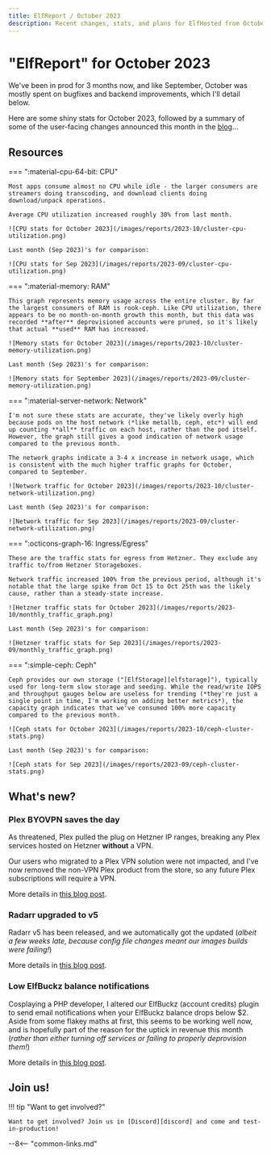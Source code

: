 ```yaml
---
title: ElfReport / October 2023
description: Recent changes, stats, and plans for ElfHosted from October 2023
---
```


# "ElfReport" for October 2023

We've been in prod for 3 months now, and like September, October was mostly spent on bugfixes and backend improvements,  which I'll detail below.

Here are some shiny stats for October 2023, followed by a summary of some of the user-facing changes announced this month in the [blog](/blog/)...

<!-- more -->

## Resources

=== ":material-cpu-64-bit: CPU"

    Most apps consume almost no CPU while idle - the larger consumers are streamers doing transcoding, and download clients doing download/unpack operations. 
    
    Average CPU utilization increased roughly 30% from last month.

    ![CPU stats for October 2023](/images/reports/2023-10/cluster-cpu-utilization.png)

    Last month (Sep 2023)'s for comparison:

    ![CPU stats for Sep 2023](/images/reports/2023-09/cluster-cpu-utilization.png)


=== ":material-memory: RAM"

    This graph represents memory usage across the entire cluster. By far the largest consumers of RAM is rook-ceph. Like CPU utilization, there appears to be no month-on-month growth this month, but this data was recorded **after** deprovisioned accounts were pruned, so it's likely that actual **used** RAM has increased.

    ![Memory stats for October 2023](/images/reports/2023-10/cluster-memory-utilization.png)

    Last month (Sep 2023)'s for comparison:

    ![Memory stats for September 2023](/images/reports/2023-09/cluster-memory-utilization.png)

=== ":material-server-network: Network"

    I'm not sure these stats are accurate, they've likely overly high because pods on the host network (*like metallb, ceph, etc*) will end up counting **all** traffic on each host, rather than the pod itself. However, the graph still gives a good indication of network usage compared to the previous month.

    The network graphs indicate a 3-4 x increase in network usage, which is consistent with the much higher traffic graphs for October, compared to September.

    ![Network traffic for October 2023](/images/reports/2023-10/cluster-network-utilization.png)

    Last month (Sep 2023)'s for comparison:

    ![Network traffic for Sep 2023](/images/reports/2023-09/cluster-network-utilization.png)

=== ":octicons-graph-16: Ingress/Egress"

    These are the traffic stats for egress from Hetzner. They exclude any traffic to/from Hetzner Storageboxes.

    Network traffic increased 100% from the previous period, although it's notable that the large spike from Oct 15 to Oct 25th was the likely cause, rather than a steady-state increase.

    ![Hetzner traffic stats for October 2023](/images/reports/2023-10/monthly_traffic_graph.png)

    Last month (Sep 2023)'s for comparison:

    ![Hetzner traffic stats for Sep 2023](/images/reports/2023-09/monthly_traffic_graph.png)

=== ":simple-ceph: Ceph"

    Ceph provides our own storage ("[ElfStorage][elfstorage]"), typically used for long-term slow storage and seeding. While the read/write IOPS and throughput gauges below are useless for trending (*they're just a single point in time, I'm working on adding better metrics*), the capacity graph indicates that we've consumed 100% more capacity compared to the previous month.

    ![Ceph stats for October 2023](/images/reports/2023-10/ceph-cluster-stats.png)

    Last month (Sep 2023)'s for comparison:

    ![Ceph stats for Sep 2023](/images/reports/2023-09/ceph-cluster-stats.png)


## What's new?

### Plex BYOVPN saves the day

As threatened, Plex pulled the plug on Hetzner IP ranges, breaking any Plex services hosted on Hetzner **without** a VPN. 

Our users who migrated to a Plex VPN solution were not impacted, and I've now removed the non-VPN Plex product from the store, so any future Plex subscriptions will require a VPN.

More details in [this blog post](/blog/2023/09/15/adding-byo-vpn-to-plex/).

### Radarr upgraded to v5

Radarr v5 has been released, and we automatically got the updated (*albeit a few weeks late, because config file changes meant our images builds were failing!*)

More details in [this blog post](/blog/2023/10/26/radarr-now-v5/).

### Low ElfBuckz balance notifications

Cosplaying a PHP developer, I altered our ElfBuckz (account credits) plugin to send email notifications when your ElfBuckz balance drops below $2. Aside from some flakey maths at first, this seems to be working well now, and is hopefully part of the reason for the uptick in revenue this month (*rather than either turning off services or failing to properly deprovision them!*)

More details in [this blog post](blog/2023/10/10/elfbuckz-low-notifications/).

## Join us!

!!! tip "Want to get involved?"

    Want to get involved? Join us in [Discord][discord] and come and test-in-production!

[^1]: Much of this is yearly fees for Wordpress plugins
[^2]: Yes, that's a **lot**! This is the opportunity cost, over a month, of focusing on ElfHosted rather than billable consulting work!
[^3]: Total spend includes yearly payments for Wordpress plugins, etc
[^4]: All moneyz are in US dollarz!
[^5]: In Sept 2023, I changed the way these are counted, prefering users with active subscriptions rather than simply counting users provisioned (*also, deprovisioning was improved*)
[^6]: After inactive / abandoned accounts were deprovisioned

--8<-- "common-links.md"